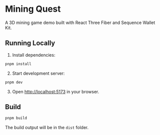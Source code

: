 # Mining Quest

A 3D mining game demo built with React Three Fiber and Sequence Wallet Kit.

## Running Locally

1. Install dependencies:

```bash
pnpm install
```

2. Start development server:

```bash
pnpm dev
```

3. Open [http://localhost:5173](http://localhost:5173) in your browser.

## Build

```bash
pnpm build
```

The build output will be in the `dist` folder.
